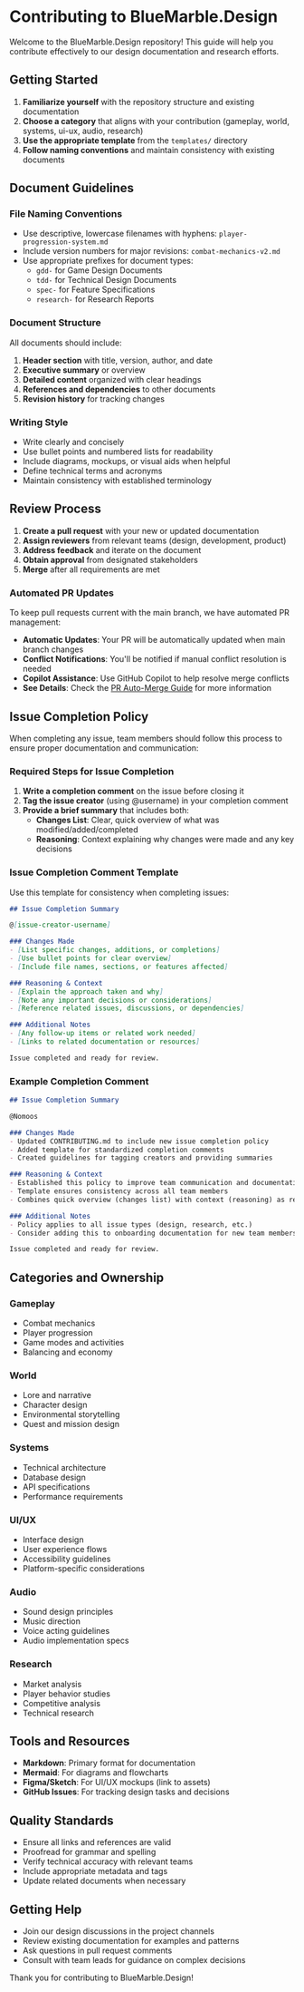 # Contributing to BlueMarble.Design

Welcome to the BlueMarble.Design repository! This guide will help you contribute effectively to our design documentation and research efforts.

## Getting Started

1. **Familiarize yourself** with the repository structure and existing documentation
2. **Choose a category** that aligns with your contribution (gameplay, world, systems, ui-ux, audio, research)
3. **Use the appropriate template** from the `templates/` directory
4. **Follow naming conventions** and maintain consistency with existing documents

## Document Guidelines

### File Naming Conventions

- Use descriptive, lowercase filenames with hyphens: `player-progression-system.md`
- Include version numbers for major revisions: `combat-mechanics-v2.md`
- Use appropriate prefixes for document types:
  - `gdd-` for Game Design Documents
  - `tdd-` for Technical Design Documents
  - `spec-` for Feature Specifications
  - `research-` for Research Reports

### Document Structure

All documents should include:

1. **Header section** with title, version, author, and date
2. **Executive summary** or overview
3. **Detailed content** organized with clear headings
4. **References and dependencies** to other documents
5. **Revision history** for tracking changes

### Writing Style

- Write clearly and concisely
- Use bullet points and numbered lists for readability
- Include diagrams, mockups, or visual aids when helpful
- Define technical terms and acronyms
- Maintain consistency with established terminology

## Review Process

1. **Create a pull request** with your new or updated documentation
2. **Assign reviewers** from relevant teams (design, development, product)
3. **Address feedback** and iterate on the document
4. **Obtain approval** from designated stakeholders
5. **Merge** after all requirements are met

### Automated PR Updates

To keep pull requests current with the main branch, we have automated PR management:

- **Automatic Updates**: Your PR will be automatically updated when main branch changes
- **Conflict Notifications**: You'll be notified if manual conflict resolution is needed
- **Copilot Assistance**: Use GitHub Copilot to help resolve merge conflicts
- **See Details**: Check the [PR Auto-Merge Guide](.github/PR_AUTO_MERGE_GUIDE.md) for more information

## Issue Completion Policy

When completing any issue, team members should follow this process to ensure proper documentation and communication:

### Required Steps for Issue Completion

1. **Write a completion comment** on the issue before closing it
2. **Tag the issue creator** (using @username) in your completion comment
3. **Provide a brief summary** that includes both:
   - **Changes List**: Clear, quick overview of what was modified/added/completed
   - **Reasoning**: Context explaining why changes were made and any key decisions

### Issue Completion Comment Template

Use this template for consistency when completing issues:

```markdown
## Issue Completion Summary

@[issue-creator-username] 

### Changes Made
- [List specific changes, additions, or completions]
- [Use bullet points for clear overview]
- [Include file names, sections, or features affected]

### Reasoning & Context
- [Explain the approach taken and why]
- [Note any important decisions or considerations]
- [Reference related issues, discussions, or dependencies]

### Additional Notes
- [Any follow-up items or related work needed]
- [Links to related documentation or resources]

Issue completed and ready for review.
```

### Example Completion Comment

```markdown
## Issue Completion Summary

@Nomoos 

### Changes Made
- Updated CONTRIBUTING.md to include new issue completion policy
- Added template for standardized completion comments
- Created guidelines for tagging creators and providing summaries

### Reasoning & Context
- Established this policy to improve team communication and documentation
- Template ensures consistency across all team members
- Combines quick overview (changes list) with context (reasoning) as requested

### Additional Notes
- Policy applies to all issue types (design, research, etc.)
- Consider adding this to onboarding documentation for new team members

Issue completed and ready for review.
```

## Categories and Ownership

### Gameplay
- Combat mechanics
- Player progression
- Game modes and activities
- Balancing and economy

### World
- Lore and narrative
- Character design
- Environmental storytelling
- Quest and mission design

### Systems
- Technical architecture
- Database design
- API specifications
- Performance requirements

### UI/UX
- Interface design
- User experience flows
- Accessibility guidelines
- Platform-specific considerations

### Audio
- Sound design principles
- Music direction
- Voice acting guidelines
- Audio implementation specs

### Research
- Market analysis
- Player behavior studies
- Competitive analysis
- Technical research

## Tools and Resources

- **Markdown**: Primary format for documentation
- **Mermaid**: For diagrams and flowcharts
- **Figma/Sketch**: For UI/UX mockups (link to assets)
- **GitHub Issues**: For tracking design tasks and decisions

## Quality Standards

- Ensure all links and references are valid
- Proofread for grammar and spelling
- Verify technical accuracy with relevant teams
- Include appropriate metadata and tags
- Update related documents when necessary

## Getting Help

- Join our design discussions in the project channels
- Review existing documentation for examples and patterns
- Ask questions in pull request comments
- Consult with team leads for guidance on complex decisions

Thank you for contributing to BlueMarble.Design!